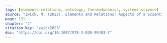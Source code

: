 ```yaml
---
tags: [elements-relations, ontology, thermodynamics, systems-science]
source: "Zwick, M. (2023). Elements and Relations: Aspects of a Scientific Metaphysics (Vol. 35). Springer International Publishing."
page: 131
chapter: "4"
citation_key: "zwick2023"
doi: "https://doi.org/10.1007/978-3-030-99403-7"
---
```


